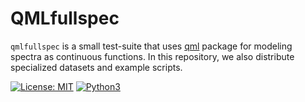 # QMLfullspec

`qmlfullspec` is a small test-suite that uses [qml](https://www.qmlcode.org/) package for modeling spectra as continuous functions. In this repository, we also distribute specialized datasets and example scripts.

[![License: MIT](https://img.shields.io/badge/License-MIT-yellow.svg)](https://opensource.org/licenses/MIT)
[![Python3](https://img.shields.io/badge/Language-Python3-red.svg)](https://www.python.org/download/releases/3.0/)

